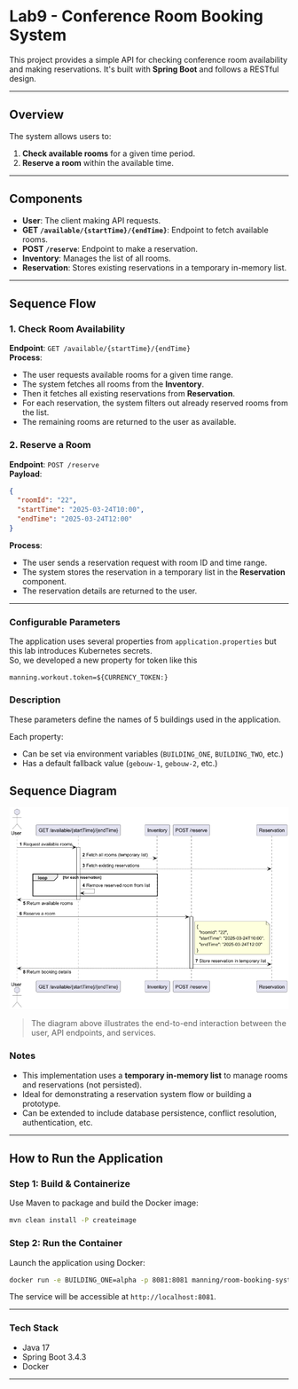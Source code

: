 # Lab9 - Conference Room Booking System

This project provides a simple API for checking conference room availability and making reservations. It's built with **Spring Boot** and follows a RESTful design.

---

## Overview

The system allows users to:

1. **Check available rooms** for a given time period.
2. **Reserve a room** within the available time.

---

## Components

- **User**: The client making API requests.
- **GET `/available/{startTime}/{endTime}`**: Endpoint to fetch available rooms.
- **POST `/reserve`**: Endpoint to make a reservation.
- **Inventory**: Manages the list of all rooms.
- **Reservation**: Stores existing reservations in a temporary in-memory list.

---

## Sequence Flow

### 1. Check Room Availability

**Endpoint**: `GET /available/{startTime}/{endTime}`  
**Process**:

- The user requests available rooms for a given time range.
- The system fetches all rooms from the **Inventory**.
- Then it fetches all existing reservations from **Reservation**.
- For each reservation, the system filters out already reserved rooms from the list.
- The remaining rooms are returned to the user as available.

### 2. Reserve a Room

**Endpoint**: `POST /reserve`  
**Payload**:

```json
{
  "roomId": "22",
  "startTime": "2025-03-24T10:00",
  "endTime": "2025-03-24T12:00"
}
```

**Process**:

- The user sends a reservation request with room ID and time range.
- The system stores the reservation in a temporary list in the **Reservation** component.
- The reservation details are returned to the user.

---

### Configurable Parameters

The application uses several properties from `application.properties` but this lab introduces Kubernetes secrets.   
So, we developed a new property for token like this

```properties
manning.workout.token=${CURRENCY_TOKEN:}
```
### Description
These parameters define the names of 5 buildings used in the application.

Each property:

* Can be set via environment variables (`BUILDING_ONE`, `BUILDING_TWO`, etc.)
* Has a default fallback value (`gebouw-1`, `gebouw-2`, etc.)

## Sequence Diagram
![Sequence Diagram](src/image/sequence.png)

> The diagram above illustrates the end-to-end interaction between the user, API endpoints, and services.

### Notes

- This implementation uses a **temporary in-memory list** to manage rooms and reservations (not persisted).
- Ideal for demonstrating a reservation system flow or building a prototype.
- Can be extended to include database persistence, conflict resolution, authentication, etc.

---
## How to Run the Application

### Step 1: Build & Containerize

Use Maven to package and build the Docker image:

```bash
mvn clean install -P createimage
```

### Step 2: Run the Container

Launch the application using Docker:

```bash
docker run -e BUILDING_ONE=alpha -p 8081:8081 manning/room-booking-system-jdk:1.0.0-SNAPSHOT
```

The service will be accessible at `http://localhost:8081`.

---

### Tech Stack
- Java 17
- Spring Boot 3.4.3
- Docker
---
